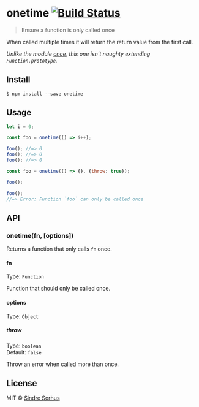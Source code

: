 # onetime [![Build Status](https://travis-ci.org/sindresorhus/onetime.svg?branch=master)](https://travis-ci.org/sindresorhus/onetime)

> Ensure a function is only called once

When called multiple times it will return the return value from the first call.

*Unlike the module [once](https://github.com/isaacs/once), this one isn't naughty extending `Function.prototype`.*


## Install

```
$ npm install --save onetime
```


## Usage

```js
let i = 0;

const foo = onetime(() => i++);

foo(); //=> 0
foo(); //=> 0
foo(); //=> 0
```

```js
const foo = onetime(() => {}, {throw: true});

foo();

foo();
//=> Error: Function `foo` can only be called once
```


## API

### onetime(fn, [options])

Returns a function that only calls `fn` once.

#### fn

Type: `Function`

Function that should only be called once.

#### options

Type: `Object`

##### throw

Type: `boolean`<br>
Default: `false`

Throw an error when called more than once.


## License

MIT © [Sindre Sorhus](https://sindresorhus.com)
